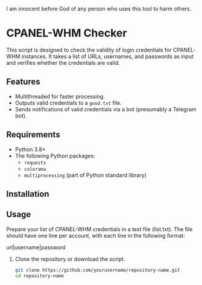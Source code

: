 I am innocent before God of any person who uses this tool to harm others.

# CPANEL-WHM Checker

This script is designed to check the validity of login credentials for CPANEL-WHM instances. It takes a list of URLs, usernames, and passwords as input and verifies whether the credentials are valid.

## Features
- Multithreaded for faster processing.
- Outputs valid credentials to a `good.txt` file.
- Sends notifications of valid credentials via a bot (presumably a Telegram bot).

## Requirements

- Python 3.8+
- The following Python packages:
  - `requests`
  - `colorama`
  - `multiprocessing` (part of Python standard library)

## Installation


## Usage
Prepare your list of CPANEL-WHM credentials in a text file (list.txt). The file should have one line per account, with each line in the following format:

url|username|password

1. Clone the repository or download the script.

   ```bash
   git clone https://github.com/yourusername/repository-name.git
   cd repository-name
